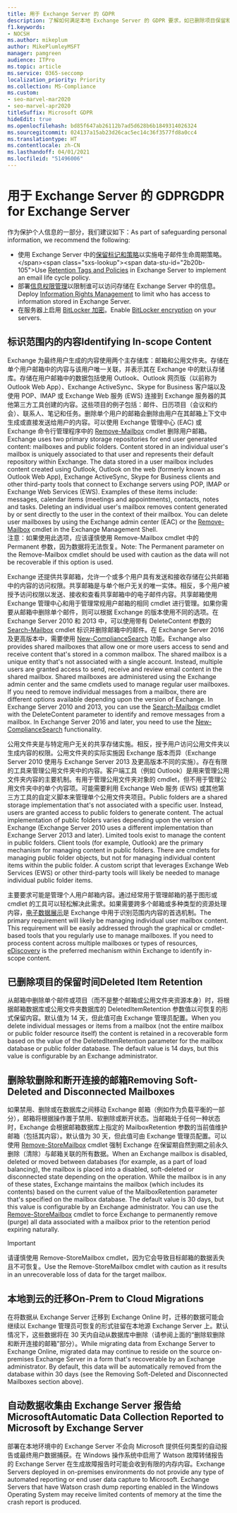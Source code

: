 ```yaml
---
title: 用于 Exchange Server 的 GDPR
description: 了解如何满足本地 Exchange Server 的 GDPR 要求，如已删除项目保留和自动数据收集。
f1.keywords:
- NOCSH
ms.author: mikeplum
author: MikePlumleyMSFT
manager: pamgreen
audience: ITPro
ms.topic: article
ms.service: O365-seccomp
localization_priority: Priority
ms.collection: MS-Compliance
ms.custom:
- seo-marvel-mar2020
- seo-marvel-apr2020
titleSuffix: Microsoft GDPR
hideEdit: true
ms.openlocfilehash: bd85f647ab26112b7ad5d628b6b1849314026324
ms.sourcegitcommit: 024137a15ab23d26cac5ec14c36f3577fd8a0cc4
ms.translationtype: HT
ms.contentlocale: zh-CN
ms.lasthandoff: 04/01/2021
ms.locfileid: "51496006"
---
```

# <a name="gdpr-for-exchange-server"></a><span data-ttu-id="2b20b-103">用于 Exchange Server 的 GDPR</span><span class="sxs-lookup"><span data-stu-id="2b20b-103">GDPR for Exchange Server</span></span>

<span data-ttu-id="2b20b-104">作为保护个人信息的一部分，我们建议如下：</span><span class="sxs-lookup"><span data-stu-id="2b20b-104">As part of safeguarding personal information, we recommend the following:</span></span>

- <span data-ttu-id="2b20b-105">使用 Exchange Server 中的[保留标记和策略](https://technet.microsoft.com/library/dd297955(v=exchg.160).aspx)以实施电子邮件生命周期策略。</span><span class="sxs-lookup"><span data-stu-id="2b20b-105">Use [Retention Tags and Policies](https://technet.microsoft.com/library/dd297955(v=exchg.160).aspx) in Exchange Server to implement an email life cycle policy.</span></span>
- <span data-ttu-id="2b20b-106">部署[信息权限管理](https://technet.microsoft.com/library/dd638140(v=exchg.160).aspx)以限制谁可以访问存储在 Exchange Server 中的信息。</span><span class="sxs-lookup"><span data-stu-id="2b20b-106">Deploy [Information Rights Management](https://technet.microsoft.com/library/dd638140(v=exchg.160).aspx) to limit who has access to information stored in Exchange Server.</span></span>
- <span data-ttu-id="2b20b-107">在服务器上启用 [BitLocker 加密](https://blogs.technet.microsoft.com/exchange/2015/10/20/enabling-bitlocker-on-exchange-servers/)。</span><span class="sxs-lookup"><span data-stu-id="2b20b-107">Enable [BitLocker encryption](https://blogs.technet.microsoft.com/exchange/2015/10/20/enabling-bitlocker-on-exchange-servers/) on your servers.</span></span>

## <a name="identifying-in-scope-content"></a><span data-ttu-id="2b20b-108">标识范围内的内容</span><span class="sxs-lookup"><span data-stu-id="2b20b-108">Identifying In-scope Content</span></span>

<span data-ttu-id="2b20b-p101">Exchange 为最终用户生成的内容使用两个主存储库：邮箱和公用文件夹。存储在单个用户邮箱中的内容与该用户唯一关联，并表示其在 Exchange 中的默认存储库。存储在用户邮箱中的数据包括使用 Outlook、Outlook 网页版（以前称为 Outlook Web App）、Exchange ActiveSync、Skype for Business 客户端以及使用 POP、IMAP 或 Exchange Web 服务 (EWS) 连接到 Exchange 服务器的其他第三方工具创建的内容。这些项目的例子包括：邮件、日历项目（会议和约会）、联系人、笔记和任务。删除单个用户的邮箱会删除由用户在其邮箱上下文中生成或直接发送给用户的内容。可以使用 Exchange 管理中心 (EAC) 或 Exchange 命令行管理程序中的 [Remove-Mailbox](/powershell/module/exchange/remove-mailbox) cmdlet 删除用户邮箱。</span><span class="sxs-lookup"><span data-stu-id="2b20b-p101">Exchange uses two primary storage repositories for end user generated content: mailboxes and public folders. Content stored in an individual user's mailbox is uniquely associated to that user and represents their default repository within Exchange. The data stored in a user mailbox includes content created using Outlook, Outlook on the web (formerly known as Outlook Web App), Exchange ActiveSync, Skype for Business clients and other third-party tools that connect to Exchange servers using POP, IMAP or Exchange Web Services (EWS). Examples of these items include: messages, calendar items (meetings and appointments), contacts, notes and tasks. Deleting an individual user's mailbox removes content generated by or sent directly to the user in the context of their mailbox. You can delete user mailboxes by using the Exchange admin center (EAC) or the [Remove-Mailbox](/powershell/module/exchange/remove-mailbox) cmdlet in the Exchange Management Shell.</span></span>\
<span data-ttu-id="2b20b-115">注意：如果使用此选项，应该谨慎使用 Remove-Mailbox cmdlet 中的 Permanent 参数，因为数据将无法恢复。</span><span class="sxs-lookup"><span data-stu-id="2b20b-115">Note: The Permanent parameter on the Remove-Mailbox cmdlet should be used with caution as the data will not be recoverable if this option is used.</span></span>

<span data-ttu-id="2b20b-p102">Exchange 还提供共享邮箱，允许一个或多个用户具有发送和接收存储在公共邮箱中的内容的访问权限。共享邮箱是与单个帐户无关的唯一实体。相反，多个用户被授予访问权限以发送、接收和查看共享邮箱中的电子邮件内容。共享邮箱使用 Exchange 管理中心和用于管理常规用户邮箱的相同 cmdlet 进行管理。如果你需要从邮箱中删除单个邮件，则可以根据 Exchange 的版本使用不同的选项。在 Exchange Server 2010 和 2013 中，可以使用带有 DeleteContent 参数的 [Search-Mailbox](/powershell/module/exchange/search-mailbox) cmdlet 标识并删除邮箱中的邮件。在 Exchange Server 2016 及更高版本中，需要使用 [New-ComplianceSearch](https://technet.microsoft.com/library/ff459253(v=exchg.160).aspx) 功能。</span><span class="sxs-lookup"><span data-stu-id="2b20b-p102">Exchange also provides shared mailboxes that allow one or more users access to send and receive content that's stored in a common mailbox. The shared mailbox is a unique entity that's not associated with a single account. Instead, multiple users are granted access to send, receive and review email content in the shared mailbox. Shared mailboxes are administered using the Exchange admin center and the same cmdlets used to manage regular user mailboxes. If you need to remove individual messages from a mailbox, there are different options available depending upon the version of Exchange. In Exchange Server 2010 and 2013, you can use the [Search-Mailbox](/powershell/module/exchange/search-mailbox) cmdlet with the DeleteContent parameter to identify and remove messages from a mailbox. In Exchange Server 2016 and later, you need to use the [New-ComplianceSearch](https://technet.microsoft.com/library/ff459253(v=exchg.160).aspx) functionality.</span></span>

<span data-ttu-id="2b20b-p103">公用文件夹是与特定用户无关的共享存储实施。相反，授予用户访问公用文件夹以生成内容的权限。公用文件夹的实际实施因 Exchange 版本而异（Exchange Server 2010 使用与 Exchange Server 2013 及更高版本不同的实施）。存在有限的工具来管理公用文件夹中的内容。客户端工具（例如 Outlook）是用来管理公用文件夹内容的主要机制。有用于管理公用文件夹对象的 cmdlet，但不用于管理公用文件夹中的单个内容项。可能需要利用 Exchange Web 服务 (EWS) 或其他第三方工具的自定义脚本来管理单个公用文件夹项目。</span><span class="sxs-lookup"><span data-stu-id="2b20b-p103">Public folders are a shared storage implementation that's not associated with a specific user. Instead, users are granted access to public folders to generate content. The actual implementation of public folders varies depending upon the version of Exchange (Exchange Server 2010 uses a different implementation than Exchange Server 2013 and later). Limited tools exist to manage the content in public folders. Client tools (for example, Outlook) are the primary mechanism for managing content in public folders. There are cmdlets for managing public folder objects, but not for managing individual content items within the public folder. A custom script that leverages Exchange Web Services (EWS) or other third-party tools will likely be needed to manage individual public folder items.</span></span>

<span data-ttu-id="2b20b-p104">主要要求可能是管理个人用户邮箱内容。通过经常用于管理邮箱的基于图形或 cmdlet 的工具可以轻松解决此需求。如果需要跨多个邮箱或多种类型的资源处理内容，[电子数据展示](https://technet.microsoft.com/library/dd298021(v=exchg.160).aspx)是 Exchange 中用于识别范围内内容的首选机制。</span><span class="sxs-lookup"><span data-stu-id="2b20b-p104">The primary requirement will likely be managing individual user mailbox content. This requirement will be easily addressed through the graphical or cmdlet-based tools that you regularly use to manage mailboxes. If you need to process content across multiple mailboxes or types of resources, [eDiscovery](https://technet.microsoft.com/library/dd298021(v=exchg.160).aspx) is the preferred mechanism within Exchange to identify in-scope content.</span></span>

## <a name="deleted-item-retention"></a><span data-ttu-id="2b20b-133">已删除项目的保留时间</span><span class="sxs-lookup"><span data-stu-id="2b20b-133">Deleted Item Retention</span></span>

<span data-ttu-id="2b20b-p105">从邮箱中删除单个邮件或项目（而不是整个邮箱或公用文件夹资源本身）时，将根据邮箱数据库或公用文件夹数据库的 DeletedItemRetention 参数值以可恢复的形式保留内容。默认值为 14 天，但此值可由 Exchange 管理员配置。</span><span class="sxs-lookup"><span data-stu-id="2b20b-p105">When you delete individual messages or items from a mailbox (not the entire mailbox or public folder resource itself) the content is retained in a recoverable form based on the value of the DeletedItemRetention parameter for the mailbox database or public folder database. The default value is 14 days, but this value is configurable by an Exchange administrator.</span></span>

## <a name="removing-soft-deleted-and-disconnected-mailboxes"></a><span data-ttu-id="2b20b-136">删除软删除和断开连接的邮箱</span><span class="sxs-lookup"><span data-stu-id="2b20b-136">Removing Soft-Deleted and Disconnected Mailboxes</span></span>

<span data-ttu-id="2b20b-p106">如果禁用、删除或在数据库之间移动 Exchange 邮箱（例如作为负载平衡的一部分），邮箱将根据操作置于禁用、软删除或断开状态。当邮箱处于任何一种状态时，Exchange 会根据邮箱数据库上指定的 MailboxRetention 参数的当前值维护邮箱（包括其内容）。默认值为 30 天，但此值可由 Exchange 管理员配置。可以使用 [Remove-StoreMailbox](/powershell/module/exchange/remove-storemailbox) cmdlet 强制 Exchange 在保留期自然到期之前永久删除（清除）与邮箱关联的所有数据。</span><span class="sxs-lookup"><span data-stu-id="2b20b-p106">When an Exchange mailbox is disabled, deleted or moved between databases (for example, as a part of load balancing), the mailbox is placed into a disabled, soft-deleted or disconnected state depending on the operation. While the mailbox is in any of these states, Exchange maintains the mailbox (which includes its contents) based on the current value of the MailboxRetention parameter that's specified on the mailbox database. The default value is 30 days, but this value is configurable by an Exchange administrator. You can use the [Remove-StoreMailbox](/powershell/module/exchange/remove-storemailbox) cmdlet to force Exchange to permanently remove (purge) all data associated with a mailbox prior to the retention period expiring naturally.</span></span>

> [!IMPORTANT]
> <span data-ttu-id="2b20b-141">请谨慎使用 Remove-StoreMailbox cmdlet，因为它会导致目标邮箱的数据丢失且不可恢复。</span><span class="sxs-lookup"><span data-stu-id="2b20b-141">Use the Remove-StoreMailbox cmdlet with caution as it results in an unrecoverable loss of data for the target mailbox.</span></span> 

## <a name="on-prem-to-cloud-migrations"></a><span data-ttu-id="2b20b-142">本地到云的迁移</span><span class="sxs-lookup"><span data-stu-id="2b20b-142">On-Prem to Cloud Migrations</span></span>

<span data-ttu-id="2b20b-p107">在将数据从 Exchange Server 迁移到 Exchange Online 时，迁移的数据可能会继续以 Exchange 管理员可恢复的形式驻留在本地源 Exchange Server 上。默认情况下，这些数据将在 30 天内自动从数据库中删除（请参阅上面的“删除软删除和断开连接的邮箱”部分）。</span><span class="sxs-lookup"><span data-stu-id="2b20b-p107">While migrating data from Exchange Server to Exchange Online, migrated data may continue to reside on the source on-premises Exchange Server in a form that's recoverable by an Exchange administrator. By default, this data will be automatically removed from the database within 30 days (see the Removing Soft-Deleted and Disconnected Mailboxes section above).</span></span>

## <a name="automatic-data-collection-reported-to-microsoft-by-exchange-server"></a><span data-ttu-id="2b20b-145">自动数据收集由 Exchange Server 报告给 Microsoft</span><span class="sxs-lookup"><span data-stu-id="2b20b-145">Automatic Data Collection Reported to Microsoft by Exchange Server</span></span>

<span data-ttu-id="2b20b-p108">部署在本地环境中的 Exchange Server 不会向 Microsoft 提供任何类型的自动报告或最终用户数据捕获。在 Windows 操作系统中启用了 Watson 故障转储报告的 Exchange Server 在生成故障报告时可能会收到有限的内存内容。</span><span class="sxs-lookup"><span data-stu-id="2b20b-p108">Exchange Servers deployed in on-premises environments do not provide any type of automated reporting or end user data capture to Microsoft. Exchange Servers that have Watson crash dump reporting enabled in the Windows Operating System may receive limited contents of memory at the time the crash report is produced.</span></span>
